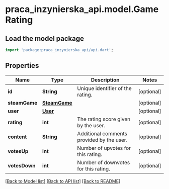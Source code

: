 # praca_inzynierska_api.model.GameRating

## Load the model package
```dart
import 'package:praca_inzynierska_api/api.dart';
```

## Properties
Name | Type | Description | Notes
------------ | ------------- | ------------- | -------------
**id** | **String** | Unique identifier of the rating. | [optional] 
**steamGame** | [**SteamGame**](SteamGame.md) |  | [optional] 
**user** | [**User**](User.md) |  | [optional] 
**rating** | **int** | The rating score given by the user. | [optional] 
**content** | **String** | Additional comments provided by the user. | [optional] 
**votesUp** | **int** | Number of upvotes for this rating. | [optional] 
**votesDown** | **int** | Number of downvotes for this rating. | [optional] 

[[Back to Model list]](../README.md#documentation-for-models) [[Back to API list]](../README.md#documentation-for-api-endpoints) [[Back to README]](../README.md)



